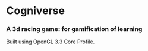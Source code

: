 # Cogniverse

### A 3d racing game: for gamification of learning

Built using OpenGL 3.3 Core Profile.